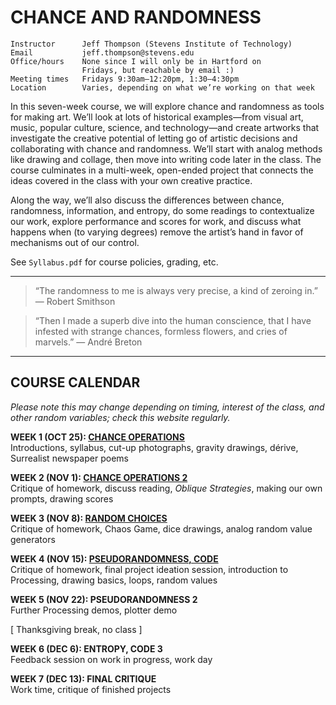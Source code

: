 # CHANCE AND RANDOMNESS

    Instructor      Jeff Thompson (Stevens Institute of Technology)
    Email           jeff.thompson@stevens.edu 
    Office/hours    None since I will only be in Hartford on 
                    Fridays, but reachable by email :)
    Meeting times   Fridays 9:30am–12:20pm, 1:30–4:30pm
    Location        Varies, depending on what we’re working on that week

In this seven-week course, we will explore chance and randomness as tools for making art. We’ll look at lots of historical examples—from visual art, music, popular culture, science, and technology—and create artworks that investigate the creative potential of letting go of artistic decisions and collaborating with chance and randomness. We’ll start with analog methods like drawing and collage, then move into writing code later in the class. The course culminates in a multi-week, open-ended project that connects the ideas covered in the class with your own creative practice.

Along the way, we’ll also discuss the differences between chance, randomness, information, and entropy, do some readings to contextualize our work, explore performance and scores for work, and discuss what happens when (to varying degrees) remove the artist’s hand in favor of mechanisms out of our control.

See `Syllabus.pdf` for course policies, grading, etc.

***  

> “The randomness to me is always very precise, a kind of zeroing in.” — Robert Smithson

> “Then I made a superb dive into the human conscience, that I have infested with strange chances, formless flowers, and cries of marvels.” — André Breton

***  

## COURSE CALENDAR
*Please note this may change depending on timing, interest of the class, and other random variables; check this website regularly.*

**WEEK 1 (OCT 25): [CHANCE OPERATIONS](https://github.com/jeffThompson/ChanceAndRandomness/blob/master/Week01-ChanceOperations.md)**  
Introductions, syllabus, cut-up photographs, gravity drawings, dérive, Surrealist newspaper poems

**WEEK 2 (NOV 1): [CHANCE OPERATIONS 2](https://github.com/jeffThompson/ChanceAndRandomness/blob/master/Week02-ChanceOperations2.md)**  
Critique of homework, discuss reading, *Oblique Strategies*, making our own prompts, drawing scores 

**WEEK 3 (NOV 8): [RANDOM CHOICES](https://github.com/jeffThompson/ChanceAndRandomness/blob/master/Week03-RandomChoices.md)**  
Critique of homework, Chaos Game, dice drawings, analog random value generators

**WEEK 4 (NOV 15): [PSEUDORANDOMNESS, CODE](https://github.com/jeffThompson/ChanceAndRandomness/blob/master/Week04-Pseudorandomness.md)**  
Critique of homework, final project ideation session, introduction to Processing, drawing basics, loops, random values  

**WEEK 5 (NOV 22): PSEUDORANDOMNESS 2**  
Further Processing demos, plotter demo  

\[ Thanksgiving break, no class \]

**WEEK 6 (DEC 6): ENTROPY, CODE 3**  
Feedback session on work in progress, work day

**WEEK 7 (DEC 13): FINAL CRITIQUE**  
Work time, critique of finished projects

